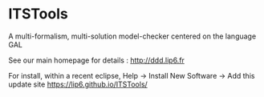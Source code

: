 # ITSTools
A multi-formalism, multi-solution model-checker centered on the language GAL

See our main homepage for details : http://ddd.lip6.fr

For install, within a recent eclipse, Help -> Install New Software -> Add this update site https://lip6.github.io/ITSTools/


